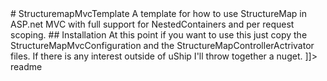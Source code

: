 <snippet>
  <content>
# StructuremapMvcTemplate
A template for how to use StructureMap in ASP.net MVC with full support for NestedContainers and per request scoping.
## Installation
At this point if you want to use this just copy the StructureMapMvcConfiguration and the StructureMapControllerActrivator files. If there is any interest outside of uShip I'll throw together a nuget.
]]></content>
  <tabTrigger>readme</tabTrigger>
</snippet>
